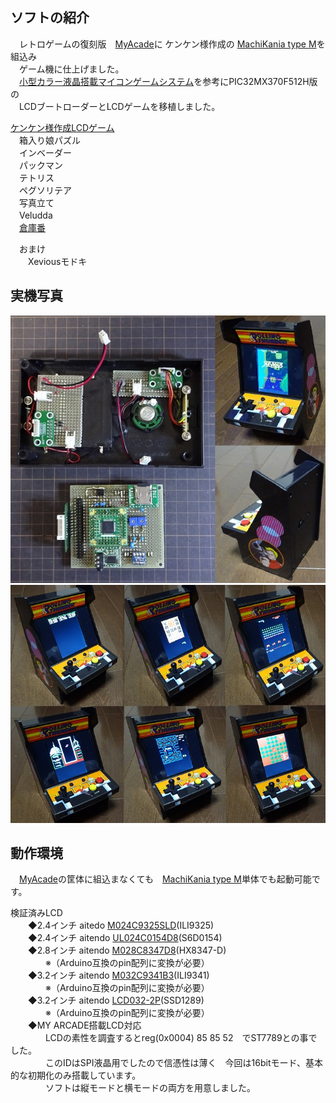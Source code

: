## ソフトの紹介  
　レトロゲームの復刻版　[MyAcade](https://www.myarcadegaming.com/)に  ケンケン様作成の [MachiKania type M](http://www.ze.em-net.ne.jp/~kenken/machikania/typem.html)を組込み  
 　ゲーム機に仕上げました。  
　[小型カラー液晶搭載マイコンゲームシステム](http://www.ze.em-net.ne.jp/~kenken/lcdgame/index.html)を参考にPIC32MX370F512H版の  
　LCDブートローダーとLCDゲームを移植しました。  

[ケンケン様作成LCDゲーム](http://www.ze.em-net.ne.jp/~kenken/lcdgame/index.html)  
　箱入り娘パズル  
　インベーダー  
　パックマン  
　テトリス  
　ペグソリテア  
　写真立て  
　Veludda  
　[倉庫番](http://braincell.synapse-blog.jp/cell/)  

　おまけ  
　　Xeviousモドキ  
 
## 実機写真   
![](My1.jpg)  
![](My2.jpg)  

## 動作環境  
　[MyAcade](https://www.myarcadegaming.com/)の筐体に組込まなくても　[MachiKania type M](http://www.ze.em-net.ne.jp/~kenken/machikania/typem.html)単体でも起動可能です。  
 
  検証済みLCD  
　　◆2.4インチ aitedo [M024C9325SLD](https://www.aitendo.com/product/15381 )(ILI9325)  
　　◆2.4インチ aitendo [UL024C0154D8](https://www.aitendo.com/product/16104)(S6D0154)  
　　◆2.8インチ aitendo [M028C8347D8](https://www.aitendo.com/product/10942)(HX8347-D)  
　　　　※（Arduino互換のpin配列に変換が必要）  
　　◆3.2インチ aitendo [M032C9341B3](https://www.aitendo.com/product/11138)(ILI9341)  
　　　　※（Arduino互換のpin配列に変換が必要）  
　　◆3.2インチ aitendo [LCD032-2P](https://www.aitendo.com/product/13748)(SSD1289)  
　　　　※（Arduino互換のpin配列に変換が必要）  
　　◆MY ARCADE搭載LCD対応  
　　　　LCDの素性を調査するとreg(0x0004) 85 85 52　でST7789との事でした。  
　　　　このIDはSPI液晶用でしたので信憑性は薄く　今回は16bitモード、基本的な初期化のみ搭載しています。  
　　　　ソフトは縦モードと横モードの両方を用意しました。  
     
